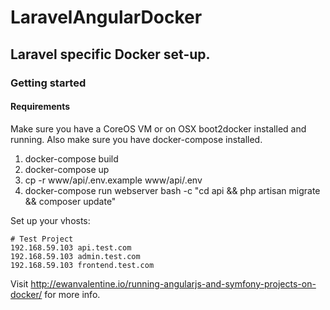 # LaravelAngularDocker

## Laravel specific Docker set-up. 

### Getting started

#### Requirements 
Make sure you have a CoreOS VM or on OSX boot2docker installed and running. Also make sure you have docker-compose installed. 

1. docker-compose build
2. docker-compose up
3. cp -r www/api/.env.example www/api/.env
4. docker-compose run webserver bash -c "cd api && php artisan migrate && composer update"

Set up your vhosts:

```
# Test Project
192.168.59.103 api.test.com
192.168.59.103 admin.test.com
192.168.59.103 frontend.test.com
```

Visit http://ewanvalentine.io/running-angularjs-and-symfony-projects-on-docker/ for more info. 

